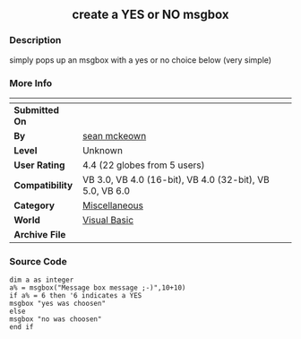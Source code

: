 ﻿<div align="center">

## create a YES or NO msgbox


</div>

### Description

simply pops up an msgbox with a yes or no choice below (very simple)
 
### More Info
 


<span>             |<span>
---                |---
**Submitted On**   |
**By**             |[sean mckeown](https://github.com/Planet-Source-Code/PSCIndex/blob/master/ByAuthor/sean-mckeown.md)
**Level**          |Unknown
**User Rating**    |4.4 (22 globes from 5 users)
**Compatibility**  |VB 3\.0, VB 4\.0 \(16\-bit\), VB 4\.0 \(32\-bit\), VB 5\.0, VB 6\.0
**Category**       |[Miscellaneous](https://github.com/Planet-Source-Code/PSCIndex/blob/master/ByCategory/miscellaneous__1-1.md)
**World**          |[Visual Basic](https://github.com/Planet-Source-Code/PSCIndex/blob/master/ByWorld/visual-basic.md)
**Archive File**   |[](https://github.com/Planet-Source-Code/sean-mckeown-create-a-yes-or-no-msgbox__1-4226/archive/master.zip)





### Source Code

```
dim a as integer
a% = msgbox("Message box message ;-)",10+10)
if a% = 6 then '6 indicates a YES
msgbox "yes was choosen"
else
msgbox "no was choosen"
end if
```

